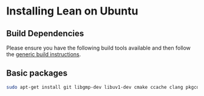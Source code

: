 # Installing Lean on Ubuntu

## Build Dependencies

Please ensure you have the following build tools available and then
follow the [generic build instructions](index.md).

## Basic packages

```bash
sudo apt-get install git libgmp-dev libuv1-dev cmake ccache clang pkgconf libidn2-dev
```
